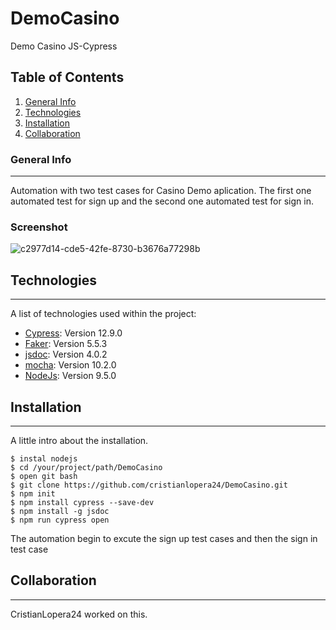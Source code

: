 # DemoCasino


Demo Casino JS-Cypress


## Table of Contents
1. [General Info](#general-info)
2. [Technologies](#technologies)
3. [Installation](#installation)
4. [Collaboration](#collaboration)

### General Info
***
Automation with two test cases for Casino Demo aplication. The first one automated test for sign up and the second one automated test for sign in.

### Screenshot

![c2977d14-cde5-42fe-8730-b3676a77298b](https://user-images.githubusercontent.com/56046255/230445397-6cf02143-c337-42b4-a537-305c665d4ca3.jpg)

## Technologies
***
A list of technologies used within the project:

* [Cypress](https://www.cypress.io/): Version 12.9.0
* [Faker](https://fakerjs.dev/guide/): Version 5.5.3
* [jsdoc](https://jsdoc.app/): Version 4.0.2
* [mocha](https://mochajs.org/): Version 10.2.0
* [NodeJs](https://nodejs.org/en/download): Version 9.5.0

## Installation
***
A little intro about the installation. 
```
$ instal nodejs
$ cd /your/project/path/DemoCasino
$ open git bash
$ git clone https://github.com/cristianlopera24/DemoCasino.git
$ npm init
$ npm install cypress --save-dev
$ npm install -g jsdoc
$ npm run cypress open
```
The automation begin to excute the sign up test cases and then the sign in test case
## Collaboration
***

CristianLopera24 worked on this.
